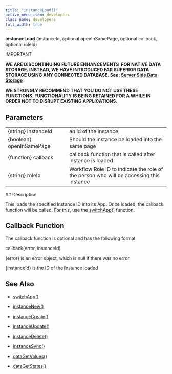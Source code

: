 ```yaml
---
title: "instanceLoad()"
active_menu_item: developers
class_name: developers
full_width: true
---
```



**instanceLoad** (instanceId, optional openInSamePage, optional callback, optional roleId)

IMPORTANT

**WE ARE DISCONTINUING FUTURE ENHANCEMENTS  FOR NATIVE DATA STORAGE. INSTEAD, WE HAVE INTRODUCED FAR SUPERIOR DATA STORAGE USING ANY CONNECTED DATABASE. See: [Server Side Data Storage](../../../product-guide/data-storage/server-side-data-storage/)**

**WE STRONGLY RECOMMEND THAT YOU DO NOT USE THESE FUNCTIONS. FUNCTIONALITY IS BEING RETAINED FOR A WHILE IN ORDER NOT TO DISRUPT EXISTING APPLICATIONS.**

## Parameters

<table>
<tr>
<td width="198">
{string} instanceId

</td>
<td width="8">
</td>
<td width="674">
an id of the instance

</td>
</tr>
<tr>
<td width="198">
{boolean} openInSamePage

</td>
<td width="8">
</td>
<td width="674">
Should the instance be loaded into the same page

</td>
</tr>
<tr>
<td width="198">
{function} callback

</td>
<td width="8">
</td>
<td width="674">
callback function that is called after instance is loaded

</td>
</tr>
<tr>
<td width="198">
{string} roleId

</td>
<td width="8">
</td>
<td width="674">
Workflow Role ID to indicate the role of the person who will be accessing this instance

</td>
</tr>
</table>
## Description

This loads the specified Instance ID into its App. Once loaded, the callback function will be called. For this, use the [switchApp()](../app-functions/switchapp) function.

## Callback Function

The callback function is optional and has the following format

callback(error, instanceId)

{error} is an error object, which is null if there was no error

{instanceId} is the ID of the Instance loaded

## See Also

 - [switchApp()](../app-functions/switchapp)

 - [instanceNew()](instancenew)

 - [instanceCreate()](instancecreate)

 - [instanceUpdate()](instancesave)

 - [instanceDelete()](instancedelete)

 - [instanceSync()](instancesync)

 - [dataGetValues()](../widget-data-state-manipulation/datagetvalues)

 - [dataGetStates()](../widget-data-state-manipulation/datagetstates)

